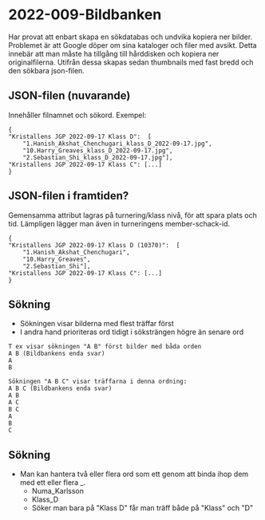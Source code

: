 # 2022-009-Bildbanken

Har provat att enbart skapa en sökdatabas och undvika kopiera ner bilder.
Problemet är att Google döper om sina kataloger och filer med avsikt.
Detta innebär att man måste ha tillgång till hårddisken och kopiera ner originalfilerna.
Utifrån dessa skapas sedan thumbnails med fast bredd och den sökbara json-filen.

## JSON-filen (nuvarande)
Innehåller filnamnet och sökord.
Exempel:

```
{
"Kristallens JGP 2022-09-17 Klass D":  [
	"1.Hanish_Akshat_Chenchugari_klass_D_2022-09-17.jpg",
	"10.Harry_Greaves_klass_D_2022-09-17.jpg",
	"2.Sebastian_Shi_klass_D_2022-09-17.jpg"],
"Kristallens JGP 2022-09-17 Klass C": [...]
}
```

## JSON-filen i framtiden?
Gemensamma attribut lagras på turnering/klass nivå, för att spara plats och tid.
Lämpligen lägger man även in turneringens member-schack-id.

```
{
"Kristallens JGP 2022-09-17 Klass D (10370)":  [
	"1.Hanish_Akshat_Chenchugari",
	"10.Harry_Greaves",
	"2.Sebastian_Shi"],
"Kristallens JGP 2022-09-17 Klass C": [...]
}
```

## Sökning

* Sökningen visar bilderna med flest träffar först
* I andra hand prioriteras ord tidigt i söksträngen högre än senare ord
```
T ex visar sökningen "A B" först bilder med båda orden
A B (Bildbankens enda svar)
A
B

Sökningen "A B C" visar träffarna i denna ordning:
A B C (Bildbankens enda svar)
A B
A C
B C
A
B
C
```

## Sökning
* Man kan hantera två eller flera ord som ett genom att binda ihop dem med ett eller flera _.
	* Numa_Karlsson
	* Klass_D
	* Söker man bara på "Klass D" får man träff både på "Klass" och "D"